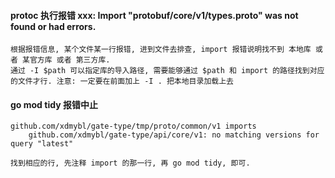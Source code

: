 #### protoc 执行报错  xxx: Import "protobuf/core/v1/types.proto" was not found or had errors.
    根据报错信息, 某个文件某一行报错, 进到文件去排查, import 报错说明找不到 本地库 或者 某官方库 或者 第三方库.
    通过 -I $path 可以指定库的导入路径, 需要能够通过 $path 和 import 的路径找到对应的文件才行. 注意: 一定要在前面加上 -I . 把本地目录加载上去 

#### go mod tidy 报错中止
    github.com/xdmybl/gate-type/tmp/proto/common/v1 imports
        github.com/xdmybl/gate-type/api/core/v1: no matching versions for query "latest"

    找到相应的行, 先注释 import 的那一行, 再 go mod tidy, 即可. 

